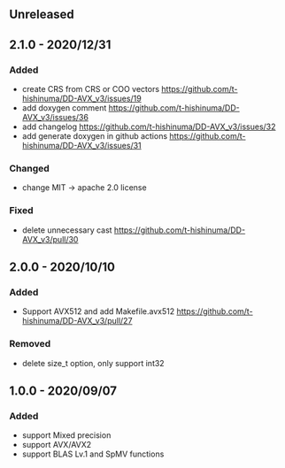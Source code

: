 <!--
Please Keep this comment on the top of this file

How to write Changelog
-----------------------

https://keepachangelog.com/ja/1.0.0/ に基づいて記述していく

- Merge Request毎に記述を追加していく
- 何を変更したかを要約して書く。以下の分類を使う
  - Added      新機能について。
  - Changed    既存機能の変更について。
  - Deprecated 間もなく削除される機能について。
  - Removed    今回で削除された機能について。
  - Fixed      バグ修正について。
  - Security   脆弱性に関する場合。

-->

Unreleased
-----------

2.1.0 - 2020/12/31
-----------
### Added
- create CRS from CRS or COO vectors https://github.com/t-hishinuma/DD-AVX_v3/issues/19
- add doxygen comment https://github.com/t-hishinuma/DD-AVX_v3/issues/36
- add changelog https://github.com/t-hishinuma/DD-AVX_v3/issues/32
- add generate doxygen in github actions https://github.com/t-hishinuma/DD-AVX_v3/issues/31

### Changed
- change MIT -> apache 2.0 license

### Fixed
- delete unnecessary cast https://github.com/t-hishinuma/DD-AVX_v3/pull/30

2.0.0 - 2020/10/10
-----------
### Added
- Support AVX512 and add Makefile.avx512 https://github.com/t-hishinuma/DD-AVX_v3/pull/27

### Removed 
- delete size_t option, only support int32

1.0.0 - 2020/09/07
-----------
### Added
- support Mixed precision
- support AVX/AVX2
- support BLAS Lv.1 and SpMV functions
